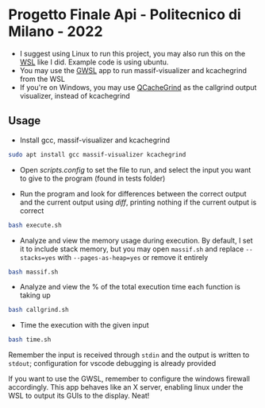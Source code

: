 # Progetto Finale Api - Politecnico di Milano - 2022

- I suggest using Linux to run this project, you may also run this on the [WSL](https://learn.microsoft.com/en-us/windows/wsl/install) like I did. Example code is using ubuntu.
- You may use the [GWSL](https://opticos.github.io/gwsl/) app to run massif-visualizer and kcachegrind from the WSL
- If you're on Windows, you may use [QCacheGrind](https://sourceforge.net/projects/qcachegrindwin/) as the callgrind output visualizer, instead of kcachegrind

## **Usage**

- Install gcc, massif-visualizer and kcachegrind

```sh
sudo apt install gcc massif-visualizer kcachegrind
```

- Open _scripts.config_ to set the file to run, and select the input you want to give to the program (found in tests folder)

- Run the program and look for differences between the correct output and the current output using _diff_, printing nothing if the current output is correct

```sh
bash execute.sh
```

- Analyze and view the memory usage during execution. By default, I set it to include stack memory, but you may open `massif.sh` and replace `--stacks=yes` with `--pages-as-heap=yes` or remove it entirely

```sh
bash massif.sh
```

- Analyze and view the % of the total execution time each function is taking up

```sh
bash callgrind.sh
```

- Time the execution with the given input

```sh
bash time.sh
```

Remember the input is received through `stdin` and the output is written to `stdout`; configuration for vscode debugging is already provided

If you want to use the GWSL, remember to configure the windows firewall accordingly. This app behaves like an X server, enabling linux under the WSL to output its GUIs to the display. Neat!